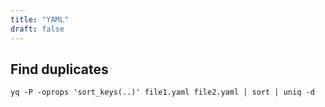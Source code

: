 ```yaml
---
title: "YAML"
draft: false
---
```

## Find duplicates
```
yq -P -oprops 'sort_keys(..)' file1.yaml file2.yaml | sort | uniq -d
```
